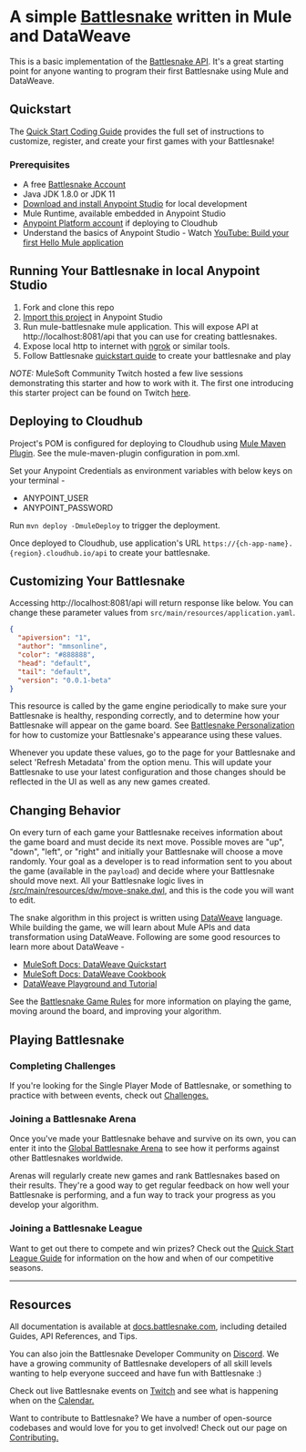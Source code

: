 # A simple [Battlesnake](http://play.battlesnake.com) written in Mule and DataWeave

This is a basic implementation of the [Battlesnake API](https://docs.battlesnake.com/snake-api). It's a great starting point for anyone wanting to program their first Battlesnake using Mule and DataWeave.

## Quickstart

The [Quick Start Coding Guide](https://docs.battlesnake.com/guides/getting-started) provides the full set of instructions to customize, register, and create your first games with your Battlesnake! 


### Prerequisites

* A free [Battlesnake Account](https://play.battlesnake.com/?utm_source=github&utm_medium=readme&utm_campaign=mule_battlesnake&utm_content=homepage)
* Java JDK 1.8.0 or JDK 11
* [Download and install Anypoint Studio](https://docs.mulesoft.com/studio/7.14/to-download-and-install-studio) for local development
* Mule Runtime, available embedded in Anypoint Studio
* [Anypoint Platform account](https://anypoint.mulesoft.com/) if deploying to Cloudhub
* Understand the basics of Anypoint Studio - Watch [YouTube: Build your first Hello Mule application](https://www.youtube.com/watch?v=KkmLvZ20rf8)


## Running Your Battlesnake in local Anypoint Studio

1. Fork and clone this repo
2. [Import this project](https://docs.mulesoft.com/studio/7.11/import-export-packages#import-a-mule-application-project-from-file-system) in Anypoint Studio
3. Run mule-battlesnake mule application. This will expose API at http://localhost:8081/api that you can use for creating battlesnakes.
4. Expose local http to internet with [ngrok](https://ngrok.com/) or similar tools.
5. Follow Battlesnake [quickstart quide](https://docs.battlesnake.com/guides/getting-started#step-4-create-your-battlesnake) to create your battlesnake and play


*NOTE:* MuleSoft Community Twitch hosted a few live sessions demonstrating this starter and how to work with it. The first one introducing this starter project can be found on Twitch [here](https://www.twitch.tv/videos/1510344100).

## Deploying to Cloudhub

Project's POM is configured for deploying to Cloudhub using [Mule Maven Plugin](https://docs.mulesoft.com/mule-runtime/4.4/deploy-to-cloudhub#configure-the-cloudhub-deployment-strategy). See the mule-maven-plugin configuration in pom.xml.

Set your Anypoint Credentials as environment variables with below keys on your terminal - 
- ANYPOINT_USER
- ANYPOINT_PASSWORD

Run `mvn deploy -DmuleDeploy` to trigger the deployment.

Once deployed to Cloudhub, use application's URL `https://{ch-app-name}.{region}.cloudhub.io/api` to create your battlesnake.
 
## Customizing Your Battlesnake

Accessing http://localhost:8081/api will return response like below. You can change these parameter values from `src/main/resources/application.yaml`. 

```json
{
  "apiversion": "1",
  "author": "mmsonline",
  "color": "#888888",
  "head": "default",
  "tail": "default",
  "version": "0.0.1-beta"
}
```
This resource is called by the game engine periodically to make sure your Battlesnake is healthy, responding correctly, and to determine how your Battlesnake will appear on the game board. See [Battlesnake Personalization](https://docs.battlesnake.com/references/personalization) for how to customize your Battlesnake's appearance using these values.

Whenever you update these values, go to the page for your Battlesnake and select 'Refresh Metadata' from the option menu. This will update your Battlesnake to use your latest configuration and those changes should be reflected in the UI as well as any new games created.

## Changing Behavior

On every turn of each game your Battlesnake receives information about the game board and must decide its next move. Possible moves are "up", "down", "left", or "right" and initially your Battlesnake will choose a move randomly. Your goal as a developer is to read information sent to you about the game (available in the `payload`) and decide where your Battlesnake should move next. All your Battlesnake logic lives in [/src/main/resources/dw/move-snake.dwl](./src/main/resources/dw/move-snake.dwl), and this is the code you will want to edit.

The snake algorithm in this project is written using [DataWeave](https://docs.mulesoft.com/dataweave/2.4/dataweave-quickstart) language. While building the game, we will learn about Mule APIs and data transformation using DataWeave. Following are some good resources to learn more about DataWeave -

- [MuleSoft Docs: DataWeave Quickstart](https://docs.mulesoft.com/dataweave/2.4/dataweave-quickstart)
- [MuleSoft Docs: DataWeave Cookbook](https://docs.mulesoft.com/dataweave/2.4/dataweave-cookbook)
- [DataWeave Playground and Tutorial](https://dataweave.mulesoft.com/learn/tutorial)

See the [Battlesnake Game Rules](https://docs.battlesnake.com/references/rules) for more information on playing the game, moving around the board, and improving your algorithm.

## Playing Battlesnake

### Completing Challenges

If you're looking for the Single Player Mode of Battlesnake, or something to practice with between events, check out [Challenges.](https://docs.battlesnake.com/guides/quick-start-challenges-guide)

### Joining a Battlesnake Arena

Once you've made your Battlesnake behave and survive on its own, you can enter it into the [Global Battlesnake Arena](https://play.battlesnake.com/arena/global) to see how it performs against other Battlesnakes worldwide.

Arenas will regularly create new games and rank Battlesnakes based on their results. They're a good way to get regular feedback on how well your Battlesnake is performing, and a fun way to track your progress as you develop your algorithm.

### Joining a Battlesnake League

Want to get out there to compete and win prizes? Check out the [Quick Start League Guide](https://docs.battlesnake.com/guides/quick-start-league-guide) for information on the how and when of our competitive seasons.

---

## Resources

All documentation is available at [docs.battlesnake.com](https://docs.battlesnake.com), including detailed Guides, API References, and Tips.

You can also join the Battlesnake Developer Community on [Discord](https://play.battlesnake.com/discord?utm_source=github&utm_medium=readme&utm_campaign=python_starter&utm_content=discord). We have a growing community of Battlesnake developers of all skill levels wanting to help everyone succeed and have fun with Battlesnake :)

Check out live Battlesnake events on [Twitch](https://www.twitch.tv/battlesnakeofficial) and see what is happening when on the [Calendar.](https://play.battlesnake.com/calendar?utm_source=github&utm_medium=readme&utm_campaign=python_starter&utm_content=calendar)

Want to contribute to Battlesnake? We have a number of open-source codebases and would love for you to get involved! Check out our page on [Contributing.](https://docs.battlesnake.com/guides/contributing)


